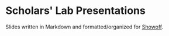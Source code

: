 # Scholars' Lab Presentations

Slides written in Markdown and formatted/organized for [Showoff](https://github.com/schacon/showoff).

